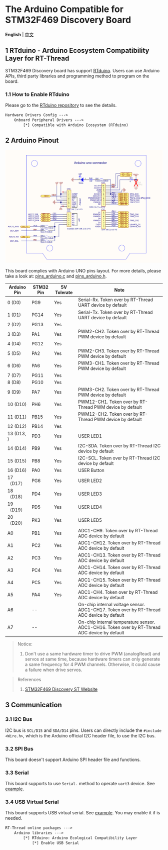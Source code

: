 # The Arduino Compatible for STM32F469 Discovery Board

**English** | [中文](README_zh.md)

## 1 RTduino - Arduino Ecosystem Compatibility Layer for RT-Thread

STM32F469 Discovery board has support [RTduino](https://github.com/RTduino/RTduino). Users can use Arduino APIs, third party libraries and programming method to program on the board.

### 1.1 How to Enable RTduino

Please go to the [RTduino repository](https://github.com/RTduino/RTduino) to see the details.

```Kconfig
Hardware Drivers Config --->
    Onboard Peripheral Drivers --->
        [*] Compatible with Arduino Ecosystem (RTduino)
```

## 2 Arduino Pinout

![disco-f469-pinout](disco-f469-pinout.png)

This board complies with Arduino UNO pins layout. For more details, please take a look at: [pins_arduino.c](pins_arduino.c) and [pins_arduino.h](pins_arduino.h).

| Arduino Pin | STM32 Pin | 5V Tolerate | Note                                                                                          |
| ----------- | --------- | ----------- | --------------------------------------------------------------------------------------------- |
| 0 (D0)      | PG9       | Yes         | Serial-Rx. Token over by RT-Thread UART device by default                                     |
| 1 (D1)      | PG14      | Yes         | Serial-Tx. Token over by RT-Thread UART device by default                                     |
| 2 (D2)      | PG13      | Yes         |                                                                                               |
| 3 (D3)      | PA1       | Yes         | PWM2-CH2. Token over by RT-Thread PWM device by default                                       |
| 4 (D4)      | PG12      | Yes         |                                                                                               |
| 5 (D5)      | PA2       | Yes         | PWM2-CH3. Token over by RT-Thread PWM device by default                                       |
| 6 (D6)      | PA6       | Yes         | PWM3-CH1. Token over by RT-Thread PWM device by default                                       |
| 7 (D7)      | PG11      | Yes         |                                                                                               |
| 8 (D8)      | PG10      | Yes         |                                                                                               |
| 9 (D9)      | PA7       | Yes         | PWM3-CH2. Token over by RT-Thread PWM device by default                                       |
| 10 (D10)    | PH6       | Yes         | PWM12-CH1. Token over by RT-Thread PWM device by default                                      |
| 11 (D11)    | PB15      | Yes         | PWM12-CH2. Token over by RT-Thread PWM device by default                                      |
| 12 (D12)    | PB14      | Yes         |                                                                                               |
| 13 (D13, )  | PD3       | Yes         | USER LED1                                                                                     |
| 14 (D14)    | PB9       | Yes         | I2C-SDA. Token over by RT-Thread I2C device by default                                        |
| 15 (D15)    | PB8       | Yes         | I2C-SCL. Token over by RT-Thread I2C device by default                                        |
| 16 (D16)    | PA0       | Yes         | USER Button                                                                                   |
| 17（D17）     | PG6       | Yes         | USER LED2                                                                                     |
| 18（D18）     | PD4       | Yes         | USER LED3                                                                                     |
| 19（D19）     | PD5       | Yes         | USER LED4                                                                                     |
| 20（D20）     | PK3       | Yes         | USER LED5                                                                                     |
| A0          | PB1       | Yes         | ADC1-CH9. Token over by RT-Thread ADC device by default                                       |
| A1          | PC2       | Yes         | ADC1-CH12. Token over by RT-Thread ADC device by default                                      |
| A2          | PC3       | Yes         | ADC1-CH13. Token over by RT-Thread ADC device by default                                      |
| A3          | PC4       | Yes         | ADC1-CH14. Token over by RT-Thread ADC device by default                                      |
| A4          | PC5       | Yes         | ADC1-CH15. Token over by RT-Thread ADC device by default                                      |
| A5          | PA4       | Yes         | ADC1-CH4. Token over by RT-Thread ADC device by default                                       |
| A6          | --        |             | On-chip internal voltage sensor. ADC1-CH17. Token over by RT-Thread ADC device by default     |
| A7          | --        |             | On-chip internal temperature sensor. ADC1-CH16. Token over by RT-Thread ADC device by default |

> Notice:
> 
> 1. Don't use a same hardware timer to drive PWM (analogRead) and servos at same time, because hardware timers can only generate a same frequency for 4 PWM channels. Otherwise, it could cause a failure when drive servos.

> References
> 
> 1. [STM32F469 Discovery ST Website](https://www.st.com/en/evaluation-tools/32f469idiscovery.html#documentation)

## 3 Communication

### 3.1 I2C Bus

I2C bus is `SCL/D15` and `SDA/D14` pins. Users can directly include the `#include <Wire.h>`, which is the Arduino official I2C header file, to use the I2C bus.

### 3.2 SPI Bus

This board doesn't support Arduino SPI header file and functions.

### 3.3 Serial

This board supports to use `Serial.` method to operate `uart3` device. See [example](https://github.com/RTduino/RTduino/blob/master/examples/Basic/helloworld.cpp).

### 3.4 USB Virtual Serial

This board supports USB virtual serial. See [example](https://github.com/RTduino/RTduino/tree/master/examples/USBSerial). You may enable it if is needed.

```Kconfig
RT-Thread online packages --->
    Arduino libraries --->
        [*] RTduino: Arduino Ecological Compatibility Layer
            [*] Enable USB Serial
```

